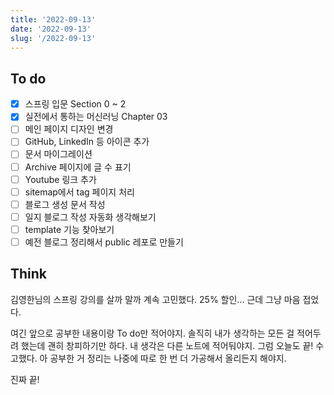 ```yaml
---
title: '2022-09-13'
date: '2022-09-13'
slug: '/2022-09-13'
---
```


## To do

- [x] 스프링 입문 Section 0 ~ 2
- [x] 실전에서 통하는 머신러닝 Chapter 03
- [ ] 메인 페이지 디자인 변경
- [ ] GitHub, LinkedIn 등 아이콘 추가
- [ ] 문서 마이그레이션
- [ ] Archive 페이지에 글 수 표기
- [ ] Youtube 링크 추가
- [ ] sitemap에서 tag 페이지 처리
- [ ] 블로그 생성 문서 작성
- [ ] 일지 블로그 작성 자동화 생각해보기
- [ ] template 기능 찾아보기
- [ ] 예전 블로그 정리해서 public 레포로 만들기

## Think

김영한님의 스프링 강의를 살까 말까 계속 고민했다. 25% 할인... 근데 그냥 마음 접었다. 

여긴 앞으로 공부한 내용이랑 To do만 적어야지. 솔직히 내가 생각하는 모든 걸 적어두려 했는데 괜히 창피하기만 하다. 내 생각은 다른 노트에 적어둬야지. 그럼 오늘도 끝! 수고했다. 아 공부한 거 정리는 나중에 따로 한 번 더 가공해서 올리든지 해야지.

진짜 끝!